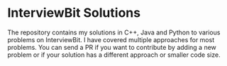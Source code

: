 # InterviewBit Solutions

The repository contains my solutions in C++, Java and Python to various problems on InterviewBit. I have covered multiple approaches for most problems. You can send a PR if you want to contribute by adding a new problem or if your solution has a different approach or smaller code size.
